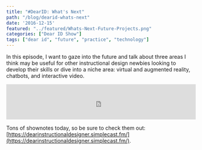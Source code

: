 ```yaml
---
title: "#DearID: What's Next"
path: "/blog/dearid-whats-next"
date: '2016-12-15'
featured: "../featured/Whats-Next-Future-Projects.png"
categories: ["Dear ID Show"]
tags: ["dear id", "future", "practice", "technology"]
---
```


In this episode, I want to gaze into the future and talk about three areas I think may be useful for other instructional design newbies looking to develop their skills or dive into a niche area: virtual and augmented reality, chatbots, and interactive video.

<iframe src="https://simplecast.com/e/53092?style=medium-light" width="100%" height="94px" frameborder="0" scrolling="no" seamless=""></iframe>

Tons of shownotes today, so be sure to check them out: [https://dearinstructionaldesigner.simplecast.fm/](https://dearinstructionaldesigner.simplecast.fm/).
